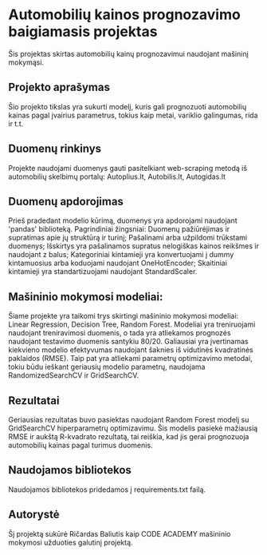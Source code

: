 
# Automobilių kainos prognozavimo baigiamasis projektas
Šis projektas skirtas automobilių kainų prognozavimui naudojant mašininį mokymąsi.

## Projekto aprašymas
Šio projekto tikslas yra sukurti modelį, kuris gali prognozuoti automobilių kainas pagal įvairius parametrus, tokius kaip metai, variklio galingumas, rida ir t.t. 

## Duomenų rinkinys
Projekte naudojami duomenys gauti pasitelkiant web-scraping metodą iš automobilių skelbimų portalų:
Autoplius.lt, Autobilis.lt, Autogidas.lt 

## Duomenų apdorojimas
Prieš pradedant modelio kūrimą, duomenys yra apdorojami naudojant 'pandas' biblioteką. Pagrindiniai žingsniai: 
Duomenų pažiūrėjimas ir supratimas apie jų struktūrą ir turinį;
Pašalinami arba užpildomi trūkstami duomenys;
Išskirtys yra pašalinamos supratus nelogiškas kainos reikšmes ir naudojant z balus;
Kategoriniai kintamieji yra konvertuojami į dummy kintamuosius arba koduojami naudojant OneHotEncoder;
Skaitiniai kintamieji yra standartizuojami naudojant StandardScaler.

## Mašininio mokymosi modeliai:
Šiame projekte yra taikomi trys skirtingi mašininio mokymosi modeliai:
Linear Regression,
Decision Tree,
Random Forest.
Modeliai yra treniruojami naudojant treniravimosi duomenis, o tada yra atliekamos prognozės naudojant testavimo duomenis santykiu 80/20. Galiausiai yra įvertinamas kiekvieno modelio efektyvumas naudojant šaknies iš vidutinės kvadratinės paklaidos (RMSE). Taip pat yra atliekami parametrų optimizavimo metodai, tokiu būdu ieškant geriausių modelio parametrų, naudojama RandomizedSearchCV ir GridSearchCV.

## Rezultatai
Geriausias rezultatas buvo pasiektas naudojant Random Forest modelį su GridSearchCV hiperparametrų optimizavimu. Šis modelis pasiekė mažiausią RMSE ir aukštą R-kvadrato rezultatą, tai reiškia, kad jis gerai prognozuoja automobilių kainas pagal turimus duomenis.

## Naudojamos bibliotekos
Naudojamos bibliotekos pridedamos į requirements.txt failą.

## Autorystė
Šį projektą sukūrė Ričardas Baliutis kaip CODE ACADEMY mašininio mokymosi užduoties galutinį projektą.
